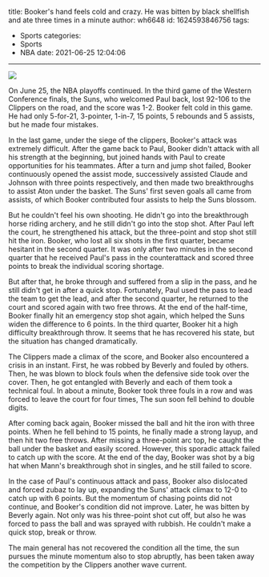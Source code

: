 title: Booker's hand feels cold and crazy. He was bitten by black shellfish and ate three times in a minute
author: wh6648
id: 1624593846756
tags: 
- Sports
categories: 
- Sports
- NBA
date: 2021-06-25 12:04:06
---
![](https://p4.itc.cn/q_70/images01/20210625/3df399e2b9d84814854e67a6d3043c02.jpeg)


On June 25, the NBA playoffs continued. In the third game of the Western Conference finals, the Suns, who welcomed Paul back, lost 92-106 to the Clippers on the road, and the score was 1-2. Booker felt cold in this game. He had only 5-for-21, 3-pointer, 1-in-7, 15 points, 5 rebounds and 5 assists, but he made four mistakes.

In the last game, under the siege of the clippers, Booker's attack was extremely difficult. After the game back to Paul, Booker didn't attack with all his strength at the beginning, but joined hands with Paul to create opportunities for his teammates. After a turn and jump shot failed, Booker continuously opened the assist mode, successively assisted Claude and Johnson with three points respectively, and then made two breakthroughs to assist Aton under the basket. The Suns' first seven goals all came from assists, of which Booker contributed four assists to help the Suns blossom.

But he couldn't feel his own shooting. He didn't go into the breakthrough horse riding archery, and he still didn't go into the stop shot. After Paul left the court, he strengthened his attack, but the three-point and stop shot still hit the iron. Booker, who lost all six shots in the first quarter, became hesitant in the second quarter. It was only after two minutes in the second quarter that he received Paul's pass in the counterattack and scored three points to break the individual scoring shortage.

But after that, he broke through and suffered from a slip in the pass, and he still didn't get in after a quick stop. Fortunately, Paul used the pass to lead the team to get the lead, and after the second quarter, he returned to the court and scored again with two free throws. At the end of the half-time, Booker finally hit an emergency stop shot again, which helped the Suns widen the difference to 6 points. In the third quarter, Booker hit a high difficulty breakthrough throw. It seems that he has recovered his state, but the situation has changed dramatically.

The Clippers made a climax of the score, and Booker also encountered a crisis in an instant. First, he was robbed by Beverly and fouled by others. Then, he was blown to block fouls when the defensive side took over the cover. Then, he got entangled with Beverly and each of them took a technical foul. In about a minute, Booker took three fouls in a row and was forced to leave the court for four times, The sun soon fell behind to double digits.

After coming back again, Booker missed the ball and hit the iron with three points. When he fell behind to 15 points, he finally made a strong layup, and then hit two free throws. After missing a three-point arc top, he caught the ball under the basket and easily scored. However, this sporadic attack failed to catch up with the score. At the end of the day, Booker was shot by a big hat when Mann's breakthrough shot in singles, and he still failed to score.

In the case of Paul's continuous attack and pass, Booker also dislocated and forced zubaz to lay up, expanding the Suns' attack climax to 12-0 to catch up with 6 points. But the momentum of chasing points did not continue, and Booker's condition did not improve. Later, he was bitten by Beverly again. Not only was his three-point shot cut off, but also he was forced to pass the ball and was sprayed with rubbish. He couldn't make a quick stop, break or throw.

The main general has not recovered the condition all the time, the sun pursues the minute momentum also to stop abruptly, has been taken away the competition by the Clippers another wave current.

